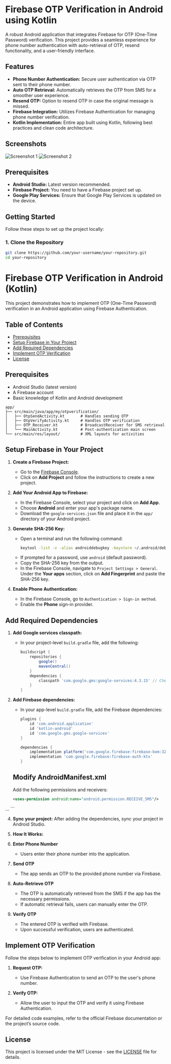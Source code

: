 # Firebase OTP Verification in Android using Kotlin

A robust Android application that integrates Firebase for OTP (One-Time Password) verification. This project provides a seamless experience for phone number authentication with auto-retrieval of OTP, resend functionality, and a user-friendly interface.

## Features

- **Phone Number Authentication:** Secure user authentication via OTP sent to their phone number.
- **Auto OTP Retrieval:** Automatically retrieves the OTP from SMS for a smoother user experience.
- **Resend OTP:** Option to resend OTP in case the original message is missed.
- **Firebase Integration:** Utilizes Firebase Authentication for managing phone number verification.
- **Kotlin Implementation:** Entire app built using Kotlin, following best practices and clean code architecture.

## Screenshots

![Screenshot 1](path_to_screenshot_1)
![Screenshot 2](path_to_screenshot_2)

## Prerequisites

- **Android Studio:** Latest version recommended.
- **Firebase Project:** You need to have a Firebase project set up.
- **Google Play Services:** Ensure that Google Play Services is updated on the device.

## Getting Started

Follow these steps to set up the project locally:

### 1. Clone the Repository

```bash
git clone https://github.com/your-username/your-repository.git
cd your-repository
```


# Firebase OTP Verification in Android (Kotlin)

This project demonstrates how to implement OTP (One-Time Password) verification in an Android application using Firebase Authentication.

## Table of Contents
- [Prerequisites](#prerequisites)
- [Setup Firebase in Your Project](#setup-firebase-in-your-project)
- [Add Required Dependencies](#add-required-dependencies)
- [Implement OTP Verification](#implement-otp-verification)
- [License](#license)

## Prerequisites
- Android Studio (latest version)
- A Firebase account
- Basic knowledge of Kotlin and Android development
 ```app
app/
├── src/main/java/app/my/otpverification/
│   ├── OtpSendActivity.kt       # Handles sending OTP
│   ├── OtpVerifyActivity.kt     # Handles OTP verification
│   ├── OTP_Receiver.kt          # BroadcastReceiver for SMS retrieval
│   └── MainActivity.kt          # Post-authentication main screen
└── src/main/res/layout/         # XML layouts for activities
 ```


## Setup Firebase in Your Project

1. **Create a Firebase Project:**
   - Go to the [Firebase Console](https://console.firebase.google.com/).
   - Click on **Add Project** and follow the instructions to create a new project.

2. **Add Your Android App to Firebase:**
   - In the Firebase Console, select your project and click on **Add App**.
   - Choose **Android** and enter your app's package name.
   - Download the `google-services.json` file and place it in the `app/` directory of your Android project.

3. **Generate SHA-256 Key:**
   - Open a terminal and run the following command:
     ```bash
     keytool -list -v -alias androiddebugkey -keystore ~/.android/debug.keystore
     ```
   - If prompted for a password, use `android` (default password).
   - Copy the SHA-256 key from the output.
   - In the Firebase Console, navigate to `Project Settings > General`. Under the **Your apps** section, click on **Add Fingerprint** and paste the SHA-256 key.

4. **Enable Phone Authentication:**
   - In the Firebase Console, go to `Authentication > Sign-in method`.
   - Enable the **Phone** sign-in provider.

## Add Required Dependencies

1. **Add Google services classpath:**
   - In your project-level `build.gradle` file, add the following:

     ```groovy
     buildscript {
         repositories {
             google()
             mavenCentral()
         }
         dependencies {
             classpath 'com.google.gms:google-services:4.3.15' // Check for the latest version
         }
     }
     ```

2. **Add Firebase dependencies:**
   - In your app-level `build.gradle` file, add the Firebase dependencies:

     ```groovy
     plugins {
         id 'com.android.application'
         id 'kotlin-android'
         id 'com.google.gms.google-services'
     }

     dependencies {
         implementation platform('com.google.firebase:firebase-bom:32.0.0') // Check for the latest version
         implementation 'com.google.firebase:firebase-auth-ktx'
     }
     ```

   ##  Modify AndroidManifest.xml
     Add the following permissions and receivers:
    ```xml                     
   <uses-permission android:name="android.permission.RECEIVE_SMS"/>
<uses-permission android:name="android.permission.READ_SMS"/>

<application>
    ...
    <receiver
        android:name=".OTP_Receiver"
        android:exported="true"
        android:permission="com.google.android.gms.auth.api.phone.permission.SEND"/>
</application>
 ``` 

4. **Sync your project:** After adding the dependencies, sync your project in Android Studio.

5. **How It Works:**

1. **Enter Phone Number**
    - Users enter their phone number into the application.

2. **Send OTP**
    - The app sends an OTP to the provided phone number via Firebase.

3. **Auto-Retrieve OTP**
    - The OTP is automatically retrieved from the SMS if the app has the necessary permissions.
    - If automatic retrieval fails, users can manually enter the OTP.

4. **Verify OTP**
    - The entered OTP is verified with Firebase.
    - Upon successful verification, users are authenticated.

## Implement OTP Verification

Follow the steps below to implement OTP verification in your Android app:

1. **Request OTP:**
   - Use Firebase Authentication to send an OTP to the user's phone number.

2. **Verify OTP:**
   - Allow the user to input the OTP and verify it using Firebase Authentication.

For detailed code examples, refer to the official Firebase documentation or the project’s source code.




## License

This project is licensed under the MIT License - see the [LICENSE](LICENSE) file for details.
